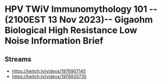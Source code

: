 # HPV TWiV Immunomythology 101 --(2100EST 13 Nov 2023)-- Gigaohm Biological High Resistance Low Noise Information Brief

## Streams
- https://twitch.tv/videos/1976907145
- https://twitch.tv/videos/1976920735

